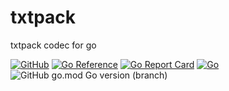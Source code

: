 # txtpack
txtpack codec for go

[![GitHub](https://img.shields.io/github/license/itsabgr/go-txtpack)](https://github.com/itsabgr/go-txtpac/blob/master/LICENSE)
[![Go Reference](https://pkg.go.dev/badge/github.com/itsabgr/go-txtpack.svg)](https://pkg.go.dev/github.com/itsabgr/go-txtpack)
[![Go Report Card](https://goreportcard.com/badge/github.com/itsabgr/go-txtpack)](https://goreportcard.com/report/github.com/itsabgr/go-txtpack)
[![Go](https://github.com/itsabgr/go-txtpack/actions/workflows/go.yml/badge.svg?branch=master&event=push)](https://github.com/itsabgr/go-txtpack/actions/workflows/go.yml)
![GitHub go.mod Go version (branch)](https://img.shields.io/github/go-mod/go-version/itsabgr/go-txtpack/master)

